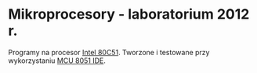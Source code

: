 Mikroprocesory - laboratorium 2012 r.
===========================

Programy na procesor [Intel 80C51](https://pl.wikipedia.org/wiki/Intel_8051). Tworzone i testowane
przy wykorzystaniu [MCU 8051 IDE](http://mcu8051ide.sourceforge.net/).
